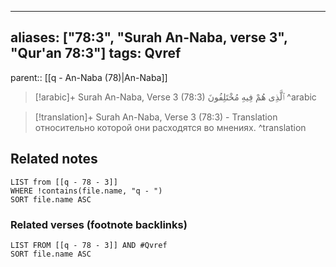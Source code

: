 
---
aliases: ["78:3", "Surah An-Naba, verse 3", "Qur'an 78:3"]
tags: Qvref
---

parent:: [[q - An-Naba (78)|An-Naba]]

> [!arabic]+ Surah An-Naba, Verse 3 (78:3)
> <span class="quran-arabic">ٱلَّذِى هُمْ فِيهِ مُخْتَلِفُونَ</span>
^arabic

> [!translation]+ Surah An-Naba, Verse 3 (78:3) - Translation
> относительно которой они расходятся во мнениях.
^translation



## Related notes
```dataview
LIST from [[q - 78 - 3]]
WHERE !contains(file.name, "q - ")
SORT file.name ASC
```

### Related verses (footnote backlinks)
```dataview
LIST FROM [[q - 78 - 3]] AND #Qvref
SORT file.name ASC
```

